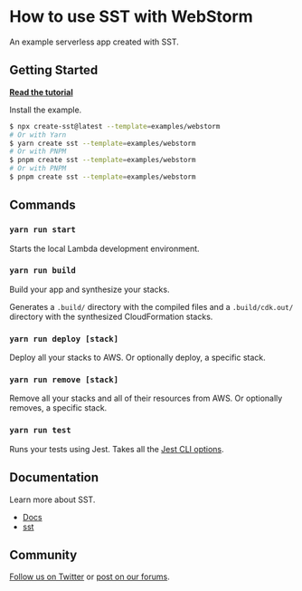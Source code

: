 # How to use SST with WebStorm

An example serverless app created with SST.

## Getting Started

[**Read the tutorial**](https://sst.dev/examples/how-to-debug-lambda-functions-with-webstorm.html)

Install the example.

```bash
$ npx create-sst@latest --template=examples/webstorm
# Or with Yarn
$ yarn create sst --template=examples/webstorm
# Or with PNPM
$ pnpm create sst --template=examples/webstorm
# Or with PNPM
$ pnpm create sst --template=examples/webstorm
```

## Commands

### `yarn run start`

Starts the local Lambda development environment.

### `yarn run build`

Build your app and synthesize your stacks.

Generates a `.build/` directory with the compiled files and a `.build/cdk.out/` directory with the synthesized CloudFormation stacks.

### `yarn run deploy [stack]`

Deploy all your stacks to AWS. Or optionally deploy, a specific stack.

### `yarn run remove [stack]`

Remove all your stacks and all of their resources from AWS. Or optionally removes, a specific stack.

### `yarn run test`

Runs your tests using Jest. Takes all the [Jest CLI options](https://jestjs.io/docs/en/cli).

## Documentation

Learn more about SST.

- [Docs](https://docs.sst.dev)
- [sst](https://docs.sst.dev/packages/sst)

## Community

[Follow us on Twitter](https://twitter.com/sst_dev) or [post on our forums](https://discourse.sst.dev).
